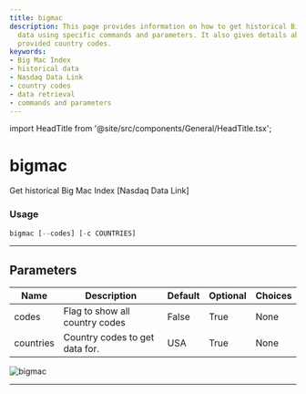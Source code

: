 ```yaml
---
title: bigmac
description: This page provides information on how to get historical Big Mac Index
  data using specific commands and parameters. It also gives details about usage and
  provided country codes.
keywords:
- Big Mac Index
- historical data
- Nasdaq Data Link
- country codes
- data retrieval
- commands and parameters
---
```


import HeadTitle from '@site/src/components/General/HeadTitle.tsx';

<HeadTitle title="bigmac - Economy - Reference | OpenBB Terminal Docs" />

# bigmac

Get historical Big Mac Index [Nasdaq Data Link]

### Usage

```python
bigmac [--codes] [-c COUNTRIES]
```

---

## Parameters

| Name | Description | Default | Optional | Choices |
| ---- | ----------- | ------- | -------- | ------- |
| codes | Flag to show all country codes | False | True | None |
| countries | Country codes to get data for. | USA | True | None |

![bigmac](https://user-images.githubusercontent.com/46355364/158362967-8353fa50-2eb1-43b0-9cbb-bc3c3aec2e2a.png)

---
